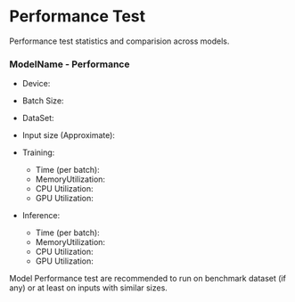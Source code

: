# Performance Test

Performance test statistics and comparision across models.

### ModelName - Performance

 - Device:
 - Batch Size:
 - DataSet: 
 - Input size (Approximate):

 - Training:
     - Time (per batch):
     - MemoryUtilization:
     - CPU Utilization: 
     - GPU Utilization:
 - Inference:
     - Time (per batch):
     - MemoryUtilization:
     - CPU Utilization: 
     - GPU Utilization: 

Model Performance test are recommended to run on benchmark dataset (if any) or at least on inputs with similar sizes.

